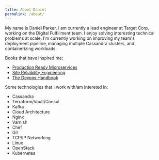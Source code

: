 ```yaml
---
title: About Daniel
permalink: /about/
---
```


My name is Daniel Parker. I am currently a lead engineer at Target Corp, working on the Digital Fulfillment team. I enjoy solving interesting technical problems at scale. I'm currently working on improving my team's deployment pipeline, managing multiple Cassandra clusters, and containerizing workloads.  


Books that have inspired me:
* [Production Ready Microservices](http://shop.oreilly.com/product/0636920053675.do)
* [Site Reliability Engineering](https://landing.google.com/sre/book.html)
* [The Devops Handbook](https://www.amazon.com/DevOps-Handbook-World-Class-Reliability-Organizations/dp/1942788002)

Some technologies that I work with/am intereted in:
* Cassandra
* Terraform/Vault/Consul
* Kafka
* Cloud Architecture
* Nginx
* Varnish
* Chef
* Git
* TCP/IP Networking
* Linux
* OpenStack
* Kubernetes
